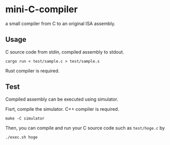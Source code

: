 # mini-C-compiler
a small compiler from C to an original ISA assembly.

## Usage
C source code from stdin, compiled assembly to stdout.
```
cargo run < test/sample.c > test/sample.s
```
Rust compiler is required.

## Test
Compiled assembly can be executed using simulator.

Fisrt, compile the simulator. C++ compiler is required.
```
make -C simulator
```

Then, you can compile and run your C source code such as `test/hoge.c` by
```
./exec.sh hoge
```
